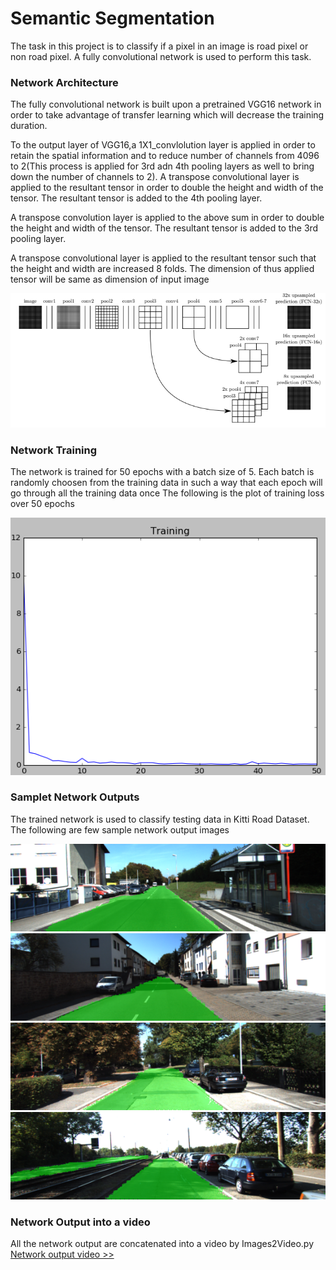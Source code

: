 # Semantic Segmentation
The task in this project is to classify if a pixel in an image is road pixel or non road pixel. A fully convolutional network is used to perform this task.

### Network Architecture
The fully convolutional network is built upon a pretrained VGG16 network in order to take advantage of transfer learning which will decrease the training duration.

To the output layer of VGG16,a 1X1_convlolution layer is applied in order to retain the spatial information and to reduce number of channels from 4096 to 2(This process is applied for 3rd adn 4th pooling layers as well to bring down the number of channels to 2). 
A transpose convolutional layer is applied to the resultant tensor in order to double the height and width of the tensor. The resultant tensor is added to the 4th pooling layer.

A transpose convolution layer is applied to the above sum in order to double the height and width of the tensor. The resultant tensor is added to the 3rd pooling layer.

A transpose convolutional layer is applied to the resultant tensor such that the height and width are increased 8 folds. The dimension of thus applied tensor will be same as dimension of input image

![Network Architecture](FCN_Architecture.png)

### Network Training
The network is trained for 50 epochs with a batch size of 5. Each batch is randomly choosen from the training data in such a way that each epoch will go through all the training data once
The following is the plot of training loss over 50 epochs

![TrainingLoss](Data/TrainingLoss.png)

### Samplet Network Outputs
The trained network is used to classify testing data in Kitti Road Dataset. The following are few sample network output images

![OutputImage1](um_000013.png)
![OutputImage2](um_000077.png)
![OutputImage3](uu_000032.png)
![OutputImage4](uu_000077.png)

### Network Output into a video
All the network output are concatenated into a video by Images2Video.py
[Network output video >>](SemanticSegmentation.avi)

